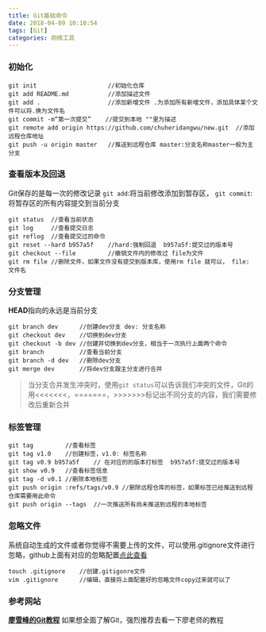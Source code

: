 ```yaml
---
title: Git基础命令
date: 2018-04-09 10:10:54
tags: [Git]
categories: 网络工具
---
```


### 初始化

```
git init                    //初始化仓库
git add README.md           //添加描述文件
git add .                   //添加新增文件 .为添加所有新增文件，添加具体某个文件可以将.换为文件名
git commit -m“第一次提交”    //提交到本地 ""里为描述
git remote add origin https://github.com/chuheridangwu/new.git  //添加远程仓库地址
git push -u origin master   //推送到远程仓库 master:分支名称master一般为主分支
```
 
### 查看版本及回退
Git保存的是每一次的修改记录
`git add`:将当前修改添加到暂存区，
`git commit`:将暂存区的所有内容提交到当前分支



```
git status  //查看当前状态
git log     //查看提交日志
git reflog  //查看提交过的命令
git reset --hard b957a5f    //hard:强制回退  b957a5f:提交过的版本号
git checkout --file         //撤销文件内的修改过 file为文件
git rm file //删除文件，如果文件没有提交到版本库，使用rm file 就可以， file: 文件名
```

### 分支管理
**HEAD**指向的永远是当前分支

```
git branch dev      //创建dev分支 dev: 分支名称
git checkout dev    //切换到dev分支
git checkout -b dev //创建并切换到dev分支，相当于一次执行上面两个命令
git branch          //查看当前分支
git branch -d dev   //删除dev分支
git merge dev       //将dev分支跟主分支进行合并
```
>当分支合并发生冲突时，使用`git status`可以告诉我们冲突的文件，Git的用<<<<<<<，=======，>>>>>>>标记出不同分支的内容，我们需要修改后重新合并

### 标签管理
```
git tag         //查看标签     
git tag v1.0    //创建标签，v1.0: 标签名称
git tag v0.9 b957a5f    // 在对应的的版本打标签  b957a5f:提交过的版本号
git show v0.9   //查看标签信息
git tag -d v0.1 //删除本地标签
git push origin :refs/tags/v0.9 //删除远程仓库的标签，如果标签已经推送到远程仓库需要用此命令
git push origin --tags  //一次推送所有尚未推送到远程的本地标签
```

### 忽略文件
系统自动生成的文件或者你觉得不需要上传的文件，可以使用.gitignore文件进行忽略，github上面有对应的忽略配置[点此查看](https://github.com/github/gitignore)

```
touch .gitignore    //创建.gitigonre文件
vim .gitignore      //编辑，直接将上面配置好的忽略文件copy过来就可以了
```

### 参考网站
**[廖雪峰的Git教程](https://www.liaoxuefeng.com/wiki/0013739516305929606dd18361248578c67b8067c8c017b000/)** 如果想全面了解Git，强烈推荐去看一下廖老师的教程


